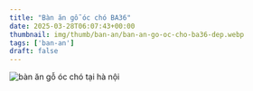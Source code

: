 ```yaml
---
title: "Bàn ăn gỗ óc chó BA36"
date: 2025-03-28T06:07:43+00:00
thumbnail: img/thumb/ban-an/ban-an-go-oc-cho-ba36-dep.webp
tags: ['ban-an']
draft: false
---
```

![bàn ăn gỗ óc chó tại hà nội](/img/ban-an/ba36/ban-an-go-oc-cho-ba36-1.webp)